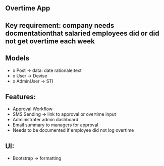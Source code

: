  ## Overtime App
 
 ## Key requirement: company needs docmentationthat salaried employees did or did not get overtime each week
 
 ## Models
 - x Post -> data: date rationale:text
 - x User -> Devise
 - x AdminUser -> STI
 

 ## Features:
 - Approval Workflow
 - SMS Sending -> link to approval or overtime input
 - Administrater admin dashboard
 - Email summary to managers for approval
 - Needs to be documented if employee did not log overtime
 
 ## UI:
 - Bootstrap -> formatting 